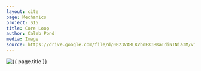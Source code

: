 ```yaml
---
layout: cite
page: Mechanics
project: S15
title: Core Loop
author: Caleb Pond
media: Image
source: https://drive.google.com/file/d/0B23VARLKVbnEX3BKaTdiNTNia3M/view?usp=sharing
---
```

![{{ page.title }}](/projects/S15/mechanics/loop.png)
